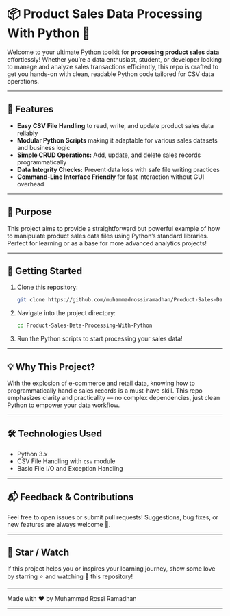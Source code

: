 # 📦 Product Sales Data Processing With Python 🐍

Welcome to your ultimate Python toolkit for **processing product sales data** effortlessly! Whether you’re a data enthusiast, student, or developer looking to manage and analyze sales transactions efficiently, this repo is crafted to get you hands-on with clean, readable Python code tailored for CSV data operations.

***

## 🚀 Features

- **Easy CSV File Handling** to read, write, and update product sales data reliably
- **Modular Python Scripts** making it adaptable for various sales datasets and business logic
- **Simple CRUD Operations:** Add, update, and delete sales records programmatically
- **Data Integrity Checks:** Prevent data loss with safe file writing practices
- **Command-Line Interface Friendly** for fast interaction without GUI overhead

***

## 🎯 Purpose

This project aims to provide a straightforward but powerful example of how to manipulate product sales data files using Python’s standard libraries. Perfect for learning or as a base for more advanced analytics projects!

***

## 🔧 Getting Started

1. Clone this repository:
   ```bash
   git clone https://github.com/muhammadrossiramadhan/Product-Sales-Data-Processing-With-Python.git
   ```

2. Navigate into the project directory:
   ```bash
   cd Product-Sales-Data-Processing-With-Python
   ```

3. Run the Python scripts to start processing your sales data!

***

## 💡 Why This Project?

With the explosion of e-commerce and retail data, knowing how to programmatically handle sales records is a must-have skill. This repo emphasizes clarity and practicality — no complex dependencies, just clean Python to empower your data workflow.

***

## 🛠️ Technologies Used

- Python 3.x
- CSV File Handling with `csv` module
- Basic File I/O and Exception Handling

***

## 📬 Feedback & Contributions

Feel free to open issues or submit pull requests! Suggestions, bug fixes, or new features are always welcome 🚀.

***

## 🌟 Star / Watch

If this project helps you or inspires your learning journey, show some love by starring ⭐ and watching 👀 this repository!

***

Made with ❤️ by Muhammad Rossi Ramadhan

***
